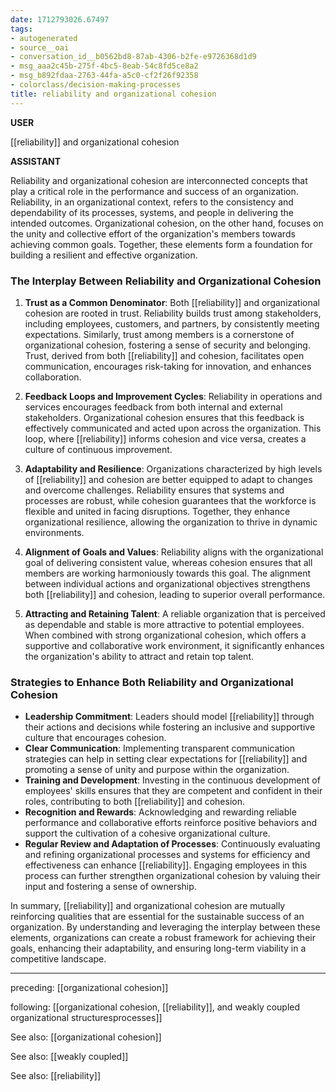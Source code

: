 ```yaml
---
date: 1712793026.67497
tags:
- autogenerated
- source__oai
- conversation_id__b0562bd8-87ab-4306-b2fe-e9726368d1d9
- msg_aaa2c45b-275f-4bc5-8eab-54c8fd5ce8a2
- msg_b892fdaa-2763-44fa-a5c0-cf2f26f92358
- colorclass/decision-making-processes
title: reliability and organizational cohesion
---
```


**USER**

[[reliability]] and organizational cohesion


**ASSISTANT**

Reliability and organizational cohesion are interconnected concepts that play a critical role in the performance and success of an organization. Reliability, in an organizational context, refers to the consistency and dependability of its processes, systems, and people in delivering the intended outcomes. Organizational cohesion, on the other hand, focuses on the unity and collective effort of the organization's members towards achieving common goals. Together, these elements form a foundation for building a resilient and effective organization.

### The Interplay Between Reliability and Organizational Cohesion

1. **Trust as a Common Denominator**: Both [[reliability]] and organizational cohesion are rooted in trust. Reliability builds trust among stakeholders, including employees, customers, and partners, by consistently meeting expectations. Similarly, trust among members is a cornerstone of organizational cohesion, fostering a sense of security and belonging. Trust, derived from both [[reliability]] and cohesion, facilitates open communication, encourages risk-taking for innovation, and enhances collaboration.

2. **Feedback Loops and Improvement Cycles**: Reliability in operations and services encourages feedback from both internal and external stakeholders. Organizational cohesion ensures that this feedback is effectively communicated and acted upon across the organization. This loop, where [[reliability]] informs cohesion and vice versa, creates a culture of continuous improvement.

3. **Adaptability and Resilience**: Organizations characterized by high levels of [[reliability]] and cohesion are better equipped to adapt to changes and overcome challenges. Reliability ensures that systems and processes are robust, while cohesion guarantees that the workforce is flexible and united in facing disruptions. Together, they enhance organizational resilience, allowing the organization to thrive in dynamic environments.

4. **Alignment of Goals and Values**: Reliability aligns with the organizational goal of delivering consistent value, whereas cohesion ensures that all members are working harmoniously towards this goal. The alignment between individual actions and organizational objectives strengthens both [[reliability]] and cohesion, leading to superior overall performance.

5. **Attracting and Retaining Talent**: A reliable organization that is perceived as dependable and stable is more attractive to potential employees. When combined with strong organizational cohesion, which offers a supportive and collaborative work environment, it significantly enhances the organization's ability to attract and retain top talent.

### Strategies to Enhance Both Reliability and Organizational Cohesion

- **Leadership Commitment**: Leaders should model [[reliability]] through their actions and decisions while fostering an inclusive and supportive culture that encourages cohesion.
- **Clear Communication**: Implementing transparent communication strategies can help in setting clear expectations for [[reliability]] and promoting a sense of unity and purpose within the organization.
- **Training and Development**: Investing in the continuous development of employees' skills ensures that they are competent and confident in their roles, contributing to both [[reliability]] and cohesion.
- **Recognition and Rewards**: Acknowledging and rewarding reliable performance and collaborative efforts reinforce positive behaviors and support the cultivation of a cohesive organizational culture.
- **Regular Review and Adaptation of Processes**: Continuously evaluating and refining organizational processes and systems for efficiency and effectiveness can enhance [[reliability]]. Engaging employees in this process can further strengthen organizational cohesion by valuing their input and fostering a sense of ownership.

In summary, [[reliability]] and organizational cohesion are mutually reinforcing qualities that are essential for the sustainable success of an organization. By understanding and leveraging the interplay between these elements, organizations can create a robust framework for achieving their goals, enhancing their adaptability, and ensuring long-term viability in a competitive landscape.


---

preceding: [[organizational cohesion]]  


following: [[organizational cohesion, [[reliability]], and weakly coupled organizational structuresprocesses]]

See also: [[organizational cohesion]]


See also: [[weakly coupled]]


See also: [[reliability]]